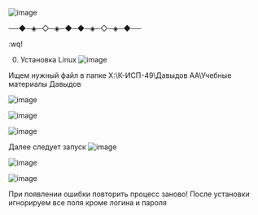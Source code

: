 ![image](https://github.com/user-attachments/assets/6ccebb43-249b-4d0a-b1e7-5bb8dab805e1)

──◆─◈─◇─◈─◆─◆─◈─◇─◈─◆──

:wq!

0. Установка Linux 
![image](https://github.com/user-attachments/assets/5af6df2f-f3a1-4c25-bff6-9421c93a47f4)

Ищем нужный файл в папке X:\К-ИСП-49\Давыдов АА\Учебные материалы Давыдов

![image](https://github.com/user-attachments/assets/793ca6b2-4ec0-49c7-adbd-9215d0485d7d)

![image](https://github.com/user-attachments/assets/0154bb5f-40b3-4f09-935c-7ffdf07032b9)

![image](https://github.com/user-attachments/assets/7190a599-9e2a-462e-8c52-2fbf52c87d76)

Далее следует запуск
![image](https://github.com/user-attachments/assets/2b1227f9-b84e-438e-b147-fe7380b23d65)

![image](https://github.com/user-attachments/assets/82a2fbc5-9f6d-469e-9353-d59fc179ff62)

![image](https://github.com/user-attachments/assets/b23883c2-d44a-4176-96a3-85591ce4b018)


При появлении ошибки повторить процесс заново!
После установки игнорируем все поля кроме логина и пароля

